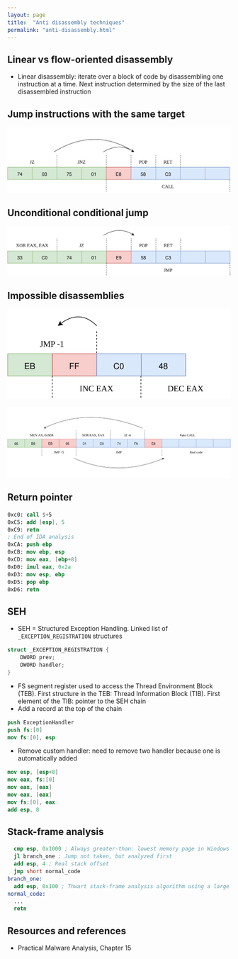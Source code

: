 ```yaml
---
layout: page
title:  "Anti disassembly techniques"
permalink: "anti-disassembly.html"
---
```


## Linear vs flow-oriented disassembly
* Linear disassembly: iterate over a block of code by disassembling one instruction at a time. Next instruction determined by the size of the last disassembled instruction

## Jump instructions with the same target
![jmp-same-target](/assets/jmp-same-target.svg)

## Unconditional conditional jump
![jmp-unconditional-conditional](/assets/jmp-unconditional-conditional.svg)

## Impossible disassemblies
![impossible-disassembly-1](/assets/impossible-disassembly-1.svg)

![impossible-disassembly-2](/assets/impossible-disassembly-2.svg)


## Return pointer
```nasm
0xc0: call $+5
0xC5: add [esp], 5
0xC9: retn
; End of IDA analysis
0xCA: push ebp
0xCB: mov ebp, esp
0xCD: mov eax, [ebp+8]
0xD0: imul eax, 0x2a
0xD3: mov esp, ebp
0xD5: pop ebp
0xD6: retn
```

## SEH
* SEH = Structured Exception Handling. Linked list of `_EXCEPTION_REGISTRATION` structures
```C
struct _EXCEPTION_REGISTRATION {
    DWORD prev;
    DWORD handler;
}
```
* FS segment register used to access the Thread Environment Block (TEB). First structure in the TEB: Thread Information Block (TIB). First element of the TIB: pointer to the SEH chain
* Add a record at the top of the chain
```nasm
push ExceptionHandler
push fs:[0]
mov fs:[0], esp
```
* Remove custom handler: need to remove two handler because one is automatically added
```nasm
mov esp, [esp+8]
mov eax, fs:[0]
mov eax, [eax]
mov eax, [eax]
mov fs:[0], eax
add esp, 8
```

## Stack-frame analysis
```nasm
  cmp esp, 0x1000 ; Always greater-than: lowest memory page in Windows is not used as the stack
  jl branch_one ; Jump not taken, but analyzed first
  add esp, 4 ; Real stack offset
  jmp short normal_code
branch_one:
  add esp, 0x100 ; Thwart stack-frame analysis algorithm using a large offset
normal_code:
  ...
  retn
```

## Resources and references
* Practical Malware Analysis, Chapter 15
